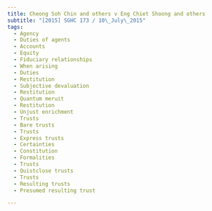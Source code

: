 ```yaml
---
title: Cheong Soh Chin and others v Eng Chiet Shoong and others 
subtitle: "[2015] SGHC 173 / 10\_July\_2015"
tags:
  - Agency
  - Duties of agents
  - Accounts
  - Equity
  - Fiduciary relationships
  - When arising
  - Duties
  - Restitution
  - Subjective devaluation
  - Restitution
  - Quantum meruit
  - Restitution
  - Unjust enrichment
  - Trusts
  - Bare trusts
  - Trusts
  - Express trusts
  - Certainties
  - Constitution
  - Formalities
  - Trusts
  - Quistclose trusts
  - Trusts
  - Resulting trusts
  - Presumed resulting trust

---
```


